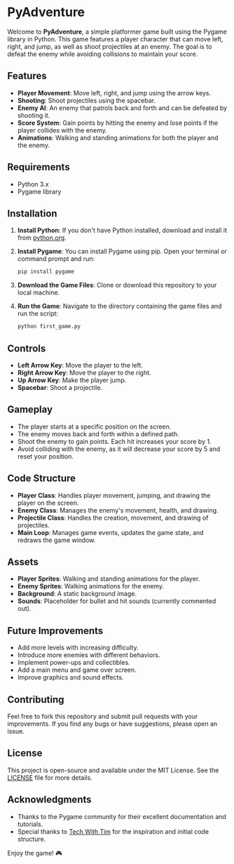 # PyAdventure

Welcome to **PyAdventure**, a simple platformer game built using the Pygame library in Python. This game features a player character that can move left, right, and jump, as well as shoot projectiles at an enemy. The goal is to defeat the enemy while avoiding collisions to maintain your score.

## Features

- **Player Movement**: Move left, right, and jump using the arrow keys.
- **Shooting**: Shoot projectiles using the spacebar.
- **Enemy AI**: An enemy that patrols back and forth and can be defeated by shooting it.
- **Score System**: Gain points by hitting the enemy and lose points if the player collides with the enemy.
- **Animations**: Walking and standing animations for both the player and the enemy.

## Requirements

- Python 3.x
- Pygame library

## Installation

1. **Install Python**: If you don't have Python installed, download and install it from [python.org](https://www.python.org/).

2. **Install Pygame**: You can install Pygame using pip. Open your terminal or command prompt and run:
   ```bash
   pip install pygame
   ```

3. **Download the Game Files**: Clone or download this repository to your local machine.

4. **Run the Game**: Navigate to the directory containing the game files and run the script:
   ```bash
   python first_game.py
   ```

## Controls

- **Left Arrow Key**: Move the player to the left.
- **Right Arrow Key**: Move the player to the right.
- **Up Arrow Key**: Make the player jump.
- **Spacebar**: Shoot a projectile.

## Gameplay

- The player starts at a specific position on the screen.
- The enemy moves back and forth within a defined path.
- Shoot the enemy to gain points. Each hit increases your score by 1.
- Avoid colliding with the enemy, as it will decrease your score by 5 and reset your position.

## Code Structure

- **Player Class**: Handles player movement, jumping, and drawing the player on the screen.
- **Enemy Class**: Manages the enemy's movement, health, and drawing.
- **Projectile Class**: Handles the creation, movement, and drawing of projectiles.
- **Main Loop**: Manages game events, updates the game state, and redraws the game window.

## Assets

- **Player Sprites**: Walking and standing animations for the player.
- **Enemy Sprites**: Walking animations for the enemy.
- **Background**: A static background image.
- **Sounds**: Placeholder for bullet and hit sounds (currently commented out).

## Future Improvements

- Add more levels with increasing difficulty.
- Introduce more enemies with different behaviors.
- Implement power-ups and collectibles.
- Add a main menu and game over screen.
- Improve graphics and sound effects.

## Contributing

Feel free to fork this repository and submit pull requests with your improvements. If you find any bugs or have suggestions, please open an issue.

## License

This project is open-source and available under the MIT License. See the [LICENSE](LICENSE) file for more details.

## Acknowledgments

- Thanks to the Pygame community for their excellent documentation and tutorials.
- Special thanks to [Tech With Tim](https://www.youtube.com/c/TechWithTim) for the inspiration and initial code structure.

Enjoy the game! 🎮
